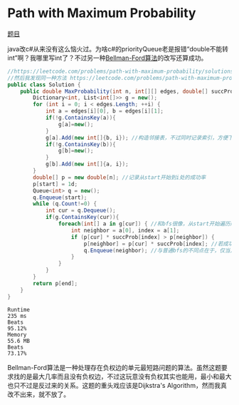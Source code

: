 # Path with Maximum Probability

[题目](https://leetcode.com/problems/path-with-maximum-probability/description/)

java改c#从来没有这么恼火过。为啥c#的priorityQueue老是报错“double不能转int”啊？我哪里写int了？不过另一种[Bellman-Ford算法](https://zhuanlan.zhihu.com/p/352724346)的改写还算成功。
```c#
//https://leetcode.com/problems/path-with-maximum-probability/solutions/731767/java-python-3-2-codes-bellman-ford-and-dijkstra-s-algorithm-w-brief-explanation-and-analysis/
//然后我发现同一种方法 https://leetcode.com/problems/path-with-maximum-probability/editorial/ 讲得更好。虽然这其实是Shortest Path Faster Algorithm，不过也算Bellman-Ford算法的改进算法
public class Solution {
    public double MaxProbability(int n, int[][] edges, double[] succProb, int start, int end) {
        Dictionary<int, List<int[]>> g = new();
        for (int i = 0; i < edges.Length; ++i) {
            int a = edges[i][0], b = edges[i][1];
            if(!g.ContainsKey(a)){
                g[a]=new();
            }
            g[a].Add(new int[]{b, i}); //构造邻接表，不过同时记录索引，方便下面获取succProb
            if(!g.ContainsKey(b)){
                g[b]=new();
            }
            g[b].Add(new int[]{a, i});
        }
        double[] p = new double[n]; //记录从start开始到i处的成功率
        p[start] = 1d;
        Queue<int> q = new();
        q.Enqueue(start);
        while (q.Count!=0) {
            int cur = q.Dequeue();
            if(g.ContainsKey(cur)){
                foreach(int[] a in g[cur]) { //和bfs很像，从start开始遍历所有邻居
                    int neighbor = a[0], index = a[1];
                    if (p[cur] * succProb[index] > p[neighbor]) {
                        p[neighbor] = p[cur] * succProb[index]; //若成功率比之前记录的还高，说明找到了另一条路（或者单纯第一条路，毕竟初始值为0）
                        q.Enqueue(neighbor); //与普通bfs的不同点在于，仅当几率更高时才Enqueue
                    }
                }
            }
        }
        return p[end];
    }
}
```
```
Runtime
235 ms
Beats
95.12%
Memory
55.6 MB
Beats
73.17%
```
Bellman-Ford算法是一种处理存在负权边的单元最短路问题的算法。虽然这题要求找的是最大几率而且没有负权边，不过这玩意没有负权其实也能用，最小和最大也只不过是反过来的关系。这题的重头戏应该是Dijkstra's Algorithm，然而我真改不出来，就不放了。